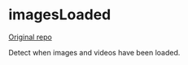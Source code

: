 # imagesLoaded

[Original repo](https://github.com/desandro/imagesloaded)

Detect when images and videos have been loaded.